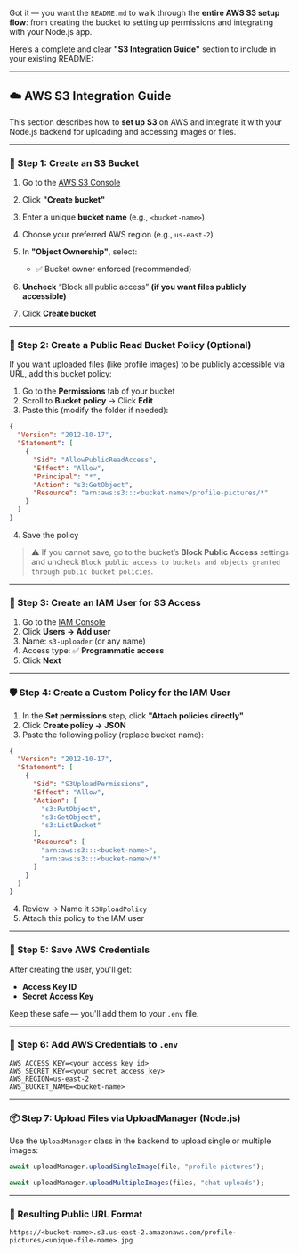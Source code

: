 Got it — you want the `README.md` to walk through the **entire AWS S3 setup flow**: from creating the bucket to setting up permissions and integrating with your Node.js app.

Here’s a complete and clear **"S3 Integration Guide"** section to include in your existing README:

---

## ☁️ AWS S3 Integration Guide

This section describes how to **set up S3** on AWS and integrate it with your Node.js backend for uploading and accessing images or files.

---

### 🔧 Step 1: Create an S3 Bucket

1. Go to the [AWS S3 Console](https://s3.console.aws.amazon.com/s3/)
2. Click **"Create bucket"**
3. Enter a unique **bucket name** (e.g., `<bucket-name>`)
4. Choose your preferred AWS region (e.g., `us-east-2`)
5. In **"Object Ownership"**, select:

   * ✅ Bucket owner enforced (recommended)
6. **Uncheck** “Block all public access” **(if you want files publicly accessible)**
7. Click **Create bucket**

---

### 🔐 Step 2: Create a Public Read Bucket Policy (Optional)

If you want uploaded files (like profile images) to be publicly accessible via URL, add this bucket policy:

1. Go to the **Permissions** tab of your bucket
2. Scroll to **Bucket policy** → Click **Edit**
3. Paste this (modify the folder if needed):

```json
{
  "Version": "2012-10-17",
  "Statement": [
    {
      "Sid": "AllowPublicReadAccess",
      "Effect": "Allow",
      "Principal": "*",
      "Action": "s3:GetObject",
      "Resource": "arn:aws:s3:::<bucket-name>/profile-pictures/*"
    }
  ]
}
```

4. Save the policy

> ⚠️ If you cannot save, go to the bucket’s **Block Public Access** settings and uncheck `Block public access to buckets and objects granted through public bucket policies`.

---

### 👤 Step 3: Create an IAM User for S3 Access

1. Go to the [IAM Console](https://console.aws.amazon.com/iam/)
2. Click **Users → Add user**
3. Name: `s3-uploader` (or any name)
4. Access type: ✅ **Programmatic access**
5. Click **Next**

---

### 🛡️ Step 4: Create a Custom Policy for the IAM User

1. In the **Set permissions** step, click **"Attach policies directly"**
2. Click **Create policy → JSON**
3. Paste the following policy (replace bucket name):

```json
{
  "Version": "2012-10-17",
  "Statement": [
    {
      "Sid": "S3UploadPermissions",
      "Effect": "Allow",
      "Action": [
        "s3:PutObject",
        "s3:GetObject",
        "s3:ListBucket"
      ],
      "Resource": [
        "arn:aws:s3:::<bucket-name>",
        "arn:aws:s3:::<bucket-name>/*"
      ]
    }
  ]
}
```

4. Review → Name it `S3UploadPolicy`
5. Attach this policy to the IAM user

---

### 🔑 Step 5: Save AWS Credentials

After creating the user, you'll get:

* **Access Key ID**
* **Secret Access Key**

Keep these safe — you'll add them to your `.env` file.

---

### 📄 Step 6: Add AWS Credentials to `.env`

```env
AWS_ACCESS_KEY=<your_access_key_id>
AWS_SECRET_KEY=<your_secret_access_key>
AWS_REGION=us-east-2
AWS_BUCKET_NAME=<bucket-name>
```

---

### 📦 Step 7: Upload Files via UploadManager (Node.js)

Use the `UploadManager` class in the backend to upload single or multiple images:

```ts
await uploadManager.uploadSingleImage(file, "profile-pictures");

await uploadManager.uploadMultipleImages(files, "chat-uploads");
```

---

### 🔗 Resulting Public URL Format

```
https://<bucket-name>.s3.us-east-2.amazonaws.com/profile-pictures/<unique-file-name>.jpg
```
